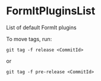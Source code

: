 # FormItPluginsList
List of default FormIt plugins

To move tags, run:

```git tag -f release <CommitId>```

or 

```git tag -f pre-release <CommitId>```
